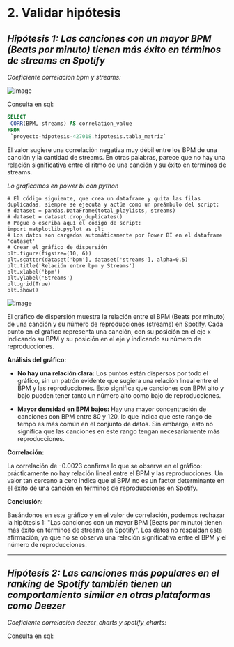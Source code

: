 # 2. Validar hipótesis

## *Hipótesis 1: Las canciones con un mayor BPM (Beats por minuto) tienen más éxito en términos de streams en Spotify*

*Coeficiente correlación bpm y streams:*

![image](https://github.com/user-attachments/assets/d7f2c3b9-c5db-4e03-be2b-f58b8e0f46a4)

Consulta en sql:
```sql 
SELECT
 CORR(BPM, streams) AS correlation_value
FROM
 `proyecto-hipotesis-427018.hipotesis.tabla_matriz`
```

El valor sugiere una correlación negativa muy débil entre los BPM de una canción y la cantidad de streams. En otras palabras, parece que no hay una relación significativa entre el ritmo de una canción y su éxito en términos de streams. 

*Lo graficamos en power bi con python*

```phyton
# El código siguiente, que crea un dataframe y quita las filas duplicadas, siempre se ejecuta y actúa como un preámbulo del script:
# dataset = pandas.DataFrame(total_playlists, streams)
# dataset = dataset.drop_duplicates()
# Pegue o escriba aquí el código de script:
import matplotlib.pyplot as plt
# Los datos son cargados automáticamente por Power BI en el dataframe 'dataset'
# Crear el gráfico de dispersión
plt.figure(figsize=(10, 6))
plt.scatter(dataset['bpm'], dataset['streams'], alpha=0.5)
plt.title('Relación entre bpm y Streams')
plt.xlabel('bpm')
plt.ylabel('Streams')
plt.grid(True)
plt.show()
```


![image](https://github.com/user-attachments/assets/34645e3a-c1ef-405c-b98c-0defa53554ad)


El gráfico de dispersión muestra la relación entre el BPM (Beats por minuto) de una canción y su número de reproducciones (streams) en Spotify. Cada punto en el gráfico representa una canción, con su posición en el eje x indicando su BPM y su posición en el eje y indicando su número de reproducciones.

**Análisis del gráfico:**

* **No hay una relación clara:** Los puntos están dispersos por todo el gráfico, sin un patrón evidente que sugiera una relación lineal entre el BPM y las reproducciones. Esto significa que canciones con BPM alto y bajo pueden tener tanto un número alto como bajo de reproducciones.
  
* **Mayor densidad en BPM bajos:** Hay una mayor concentración de canciones con BPM entre 80 y 120, lo que indica que este rango de tempo es más común en el conjunto de datos. Sin embargo, esto no significa que las canciones en este rango tengan necesariamente más reproducciones.

**Correlación:**

La correlación de -0.0023 confirma lo que se observa en el gráfico: prácticamente no hay relación lineal entre el BPM y las reproducciones. Un valor tan cercano a cero indica que el BPM no es un factor determinante en el éxito de una canción en términos de reproducciones en Spotify.

**Conclusión:**

Basándonos en este gráfico y en el valor de correlación, podemos rechazar la hipótesis 1: "Las canciones con un mayor BPM (Beats por minuto) tienen más éxito en términos de streams en Spotify". Los datos no respaldan esta afirmación, ya que no se observa una relación significativa entre el BPM y el número de reproducciones.


------------------------------------------------------------------------------------------------------

## *Hipótesis 2: Las canciones más populares en el ranking de Spotify también tienen un comportamiento similar en otras plataformas como Deezer*

*Coeficiente correlación deezer_charts y spotify_charts:*


Consulta en sql:

